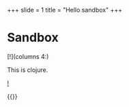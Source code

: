 +++
slide = 1
title = "Hello sandbox"
+++

# Sandbox

[!](columns 4:)

This is clojure.

[!](split)

{{<ssh image="kenpu/clojure" height="500px">}}
